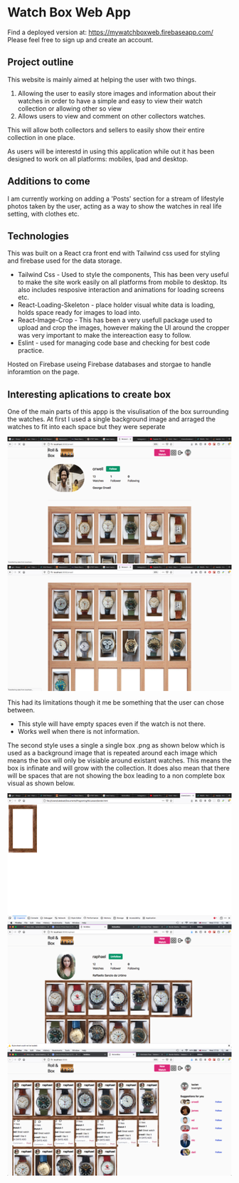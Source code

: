
# Watch Box Web App 
Find a deployed version at: https://mywatchboxweb.firebaseapp.com/
Please feel free to sign up and create an account.

## Project outline
This website is mainly aimed at helping the user with two things.
1. Allowing the user to easily store images and information about their watches in order to have a simple and easy to view their watch collection or allowing other so view
2. Allows users to view and comment on other collectors watches. 

This will allow both collectors and sellers to easily show their entire collection in one place.

As users will be interestd in using this application while out it has been designed to work on all platforms: mobiles, Ipad and desktop.

## Additions to come
I am currently working on adding a 'Posts' section for a stream of lifestyle photos taken by the user, acting as a way to show the watches in real life setting, with clothes etc.


## Technologies
This was built on a React cra front end with Tailwind css used for styling and firebase used for the data storage.

- Tailwind Css - Used to style the components, This has been very useful to make the site work easily on all platforms from mobile to desktop. Its also includes resposive interaction and animations for loading screens etc. 
- React-Loading-Skeleton - place holder visual white data is loading, holds space ready for images to load into.
- React-Image-Crop - This has been a very usefull package used to upload and crop the images, however making the UI around the cropper was very important to make the intereaction easy to follow.
- Eslint - used for managing code base and checking for best code practice.

Hosted on Firebase useing Firebase databases and storgae to handle inforamtion on the page.

## Interesting aplications to create box
One of the main parts of this appp is the visulisation of the box surrounding the watches. At first I used a single background image and arraged the watches to fit into each space but they were seperate 

![watchbox](src/images/readme/first_background.png)
![watchbox2](src/images/readme/first_background_2.png)

This had its limitations though it me be something that the user can chose between.
- This style will have empty spaces even if the watch is not there. 
- Works well when there is not information.

The second style uses a single a single box .png as shown below which is used as a background image that is repeated around each image which means the box will only be visiable around existant watches. This means the box is infinate and will grow with the collection. It does also mean that there will be spaces that are not showing the box leading to a non complete box visual as shown below.

![watchoutline](src/images/readme/single_box.png)
![watchoutline](src/images/readme/profile_box.png)
![watchoutline](src/images/readme/timeline_box.png)
